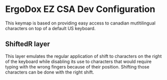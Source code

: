 # ErgoDox EZ CSA Dev Configuration

This keymap is based on providing easy access to canadian mutltilingual characters on top of a default US keyboard.

## ShiftedR layer

This layer emulates the regular application of shift to characters on the right of the keyboard while disabling its
use to characters that would require typing with the wrong fingers because of their position. Shifting those characters
can be done with the right shift.


